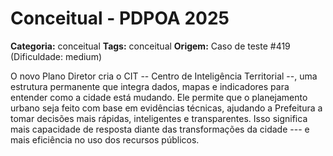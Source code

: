 # Conceitual - PDPOA 2025

**Categoria:** conceitual
**Tags:** conceitual
**Origem:** Caso de teste #419 (Dificuldade: medium)

O novo Plano Diretor cria o CIT -- Centro de Inteligência Territorial --, uma estrutura permanente que integra dados, mapas e indicadores para entender como a cidade está mudando. Ele permite que o planejamento urbano seja feito com base em evidências técnicas, ajudando a Prefeitura a tomar decisões mais rápidas, inteligentes e transparentes. Isso significa mais capacidade de resposta diante das transformações da cidade --- e mais eficiência no uso dos recursos públicos.